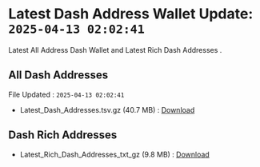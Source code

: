 # Latest Dash Address Wallet Update: `2025-04-13 02:02:41`

Latest All Address Dash Wallet and Latest Rich Dash Addresses .

## All Dash Addresses

File Updated : `2025-04-13 02:02:41`

- Latest_Dash_Addresses.tsv.gz (40.7 MB) : [Download](https://github.com/Pymmdrza/Rich-Address-Wallet/releases/tag/Dash)

## Dash Rich Addresses

- Latest_Rich_Dash_Addresses_txt_gz (9.8 MB) : [Download](https://github.com/Pymmdrza/Rich-Address-Wallet/releases/tag/Dash)
